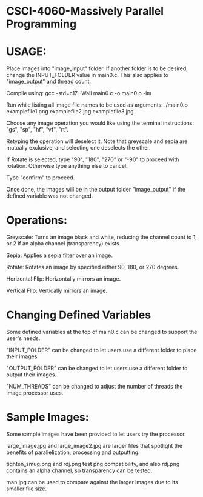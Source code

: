 # CSCI-4060-Massively Parallel Programming



# USAGE:

Place images into "image_input" folder. If another folder is to be desired, change the INPUT_FOLDER value in main0.c. This also applies to "image_output" and thread count.

Compile using: gcc -std=c17 -Wall main0.c -o main0.o -lm

Run while listing all image file names to be used as arguments: ./main0.o examplefile1.png examplefile2.jpg examplefile3.jpg

Choose any image operation you would like using the terminal instructions: "gs", "sp", "hf", "vf", "rt".

Retyping the operation will deselect it. Note that greyscale and sepia are mutually exclusive, and selecting one deselects the other.

If Rotate is selected, type "90", "180", "270" or "-90" to proceed with rotation. Otherwise type anything else to cancel.

Type "confirm" to proceed.

Once done, the images will be in the output folder "image_output" if the defined variable was not changed.


# Operations:

Greyscale: Turns an image black and white, reducing the channel count to 1, or 2 if an alpha channel (transparency) exists.

Sepia: Applies a sepia filter over an image.

Rotate: Rotates an image by specified either 90, 180, or 270 degrees.

Horizontal Flip: Horizontally mirrors an image.

Vertical Flip: Vertically mirrors an image.

# Changing Defined Variables

Some defined variables at the top of main0.c can be changed to support the user's needs.

"INPUT_FOLDER" can be changed to let users use a different folder to place their images.

"OUTPUT_FOLDER" can be changed to let users use a different folder to output their images.

"NUM_THREADS" can be changed to adjust the number of threads the image processor uses.


# Sample Images:

Some sample images have been provided to let users try the processor.

large_image.jpg and large_image2.jpg are larger files that spotlight the benefits of parallelization, processing and outputting.

tighten_smug.png and rdj.png test png compatibility, and also rdj.png contains an alpha channel, so transparency can be tested.

man.jpg can be used to compare against the larger images due to its smaller file size.



